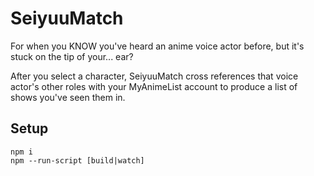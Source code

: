 # SeiyuuMatch
For when you KNOW you've heard an anime voice actor before, but it's stuck on the tip of your... ear?

After you select a character, SeiyuuMatch cross references that voice actor's other roles with your MyAnimeList account to produce a list of shows you've seen them in.

## Setup
```
npm i
npm --run-script [build|watch]
```
